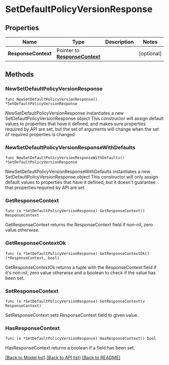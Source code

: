 # SetDefaultPolicyVersionResponse

## Properties

Name | Type | Description | Notes
------------ | ------------- | ------------- | -------------
**ResponseContext** | Pointer to [**ResponseContext**](ResponseContext.md) |  | [optional] 

## Methods

### NewSetDefaultPolicyVersionResponse

`func NewSetDefaultPolicyVersionResponse() *SetDefaultPolicyVersionResponse`

NewSetDefaultPolicyVersionResponse instantiates a new SetDefaultPolicyVersionResponse object
This constructor will assign default values to properties that have it defined,
and makes sure properties required by API are set, but the set of arguments
will change when the set of required properties is changed

### NewSetDefaultPolicyVersionResponseWithDefaults

`func NewSetDefaultPolicyVersionResponseWithDefaults() *SetDefaultPolicyVersionResponse`

NewSetDefaultPolicyVersionResponseWithDefaults instantiates a new SetDefaultPolicyVersionResponse object
This constructor will only assign default values to properties that have it defined,
but it doesn't guarantee that properties required by API are set

### GetResponseContext

`func (o *SetDefaultPolicyVersionResponse) GetResponseContext() ResponseContext`

GetResponseContext returns the ResponseContext field if non-nil, zero value otherwise.

### GetResponseContextOk

`func (o *SetDefaultPolicyVersionResponse) GetResponseContextOk() (*ResponseContext, bool)`

GetResponseContextOk returns a tuple with the ResponseContext field if it's non-nil, zero value otherwise
and a boolean to check if the value has been set.

### SetResponseContext

`func (o *SetDefaultPolicyVersionResponse) SetResponseContext(v ResponseContext)`

SetResponseContext sets ResponseContext field to given value.

### HasResponseContext

`func (o *SetDefaultPolicyVersionResponse) HasResponseContext() bool`

HasResponseContext returns a boolean if a field has been set.


[[Back to Model list]](../README.md#documentation-for-models) [[Back to API list]](../README.md#documentation-for-api-endpoints) [[Back to README]](../README.md)


